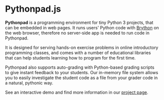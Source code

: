 # Pythonpad.js

**Pythonpad** is a programming environment for tiny Python 3 projects, that can be embedded in web pages. It runs users' Python code with [Brython](https://brython.info) on the web browser, therefore no server-side app is needed to run code in Pythonpad.

It is designed for serving hands-on exercise problems in online introductory programming classes, and comes with a number of educational libraries that can help students learning how to program for the first time.

Pythonpad also supports auto-grading with Python-based grading scripts to give instant feedback to your students. Our in-memory file system allows you to easily investigate the student code as a file from your grader code in a natural, pythonic way.

See an interactive demo and find more information in our [project page](https://pythonpad.github.io).
